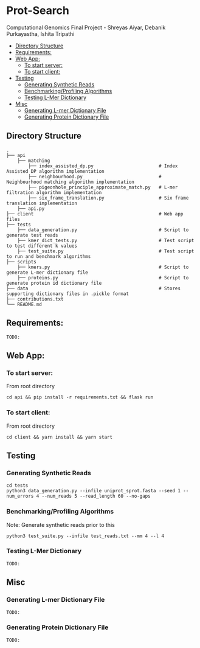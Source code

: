 # Prot-Search
Computational Genomics Final Project - Shreyas Aiyar, Debanik Purkayastha, Ishita Tripathi


  * [Directory Structure](#directory-structure)
  * [Requirements:](#requirements-)
  * [Web App:](#web-app-)
    + [To start server:](#to-start-server-)
    + [To start client:](#to-start-client-)
  * [Testing](#testing)
    + [Generating Synthetic Reads](#generating-synthetic-reads)
    + [Benchmarking/Profiling Algorithms](#benchmarking-profiling-algorithms)
    + [Testing L-Mer Dictionary](#testing-l-mer-dictionary)
  * [Misc](#misc)
    + [Generating L-mer Dictionary File](#generating-l-mer-dictionary-file)
    + [Generating Protein Dictionary File](#generating-protein-dictionary-file)

## Directory Structure
    .
    ├── api
        ├── matching
            ├── index_assisted_dp.py                        # Index Assisted DP algorithm implementation
            ├── neighbourhood.py                            # Neighbourhood matching algorithm implementation
            ├── pigeonhole_principle_approximate_match.py   # L-mer filtration algorithm implementation
            ├── six_frame_translation.py                    # Six frame translation implementation
        ├── api.py
    ├── client                                              # Web app files
    ├── tests
        ├── data_generation.py                              # Script to generate test reads
        ├── kmer_dict_tests.py                              # Test script to test different k values
        ├── test_suite.py                                   # Test script to run and benchmark algorithms
    ├── scripts
        ├── kmers.py                                        # Script to generate L-mer dictionary file
        ├── proteins.py                                     # Script to generate protein id dictionary file
    ├── data                                                # Stores supporting dictionary files in .pickle format
    ├── contributions.txt
    └── README.md

## Requirements:
```
TODO:
```
## Web App:
### To start server:
From root directory
```
cd api && pip install -r requirements.txt && flask run
```
### To start client:
From root directory
```
cd client && yarn install && yarn start
```
## Testing

### Generating Synthetic Reads
```
cd tests
python3 data_generation.py --infile uniprot_sprot.fasta --seed 1 --num_errors 4 --num_reads 5 --read_length 60 --no-gaps
```

### Benchmarking/Profiling Algorithms

Note: Generate synthetic reads prior to this
```
python3 test_suite.py --infile test_reads.txt --mm 4 --l 4
```

### Testing L-Mer Dictionary
```
TODO:
```

## Misc

### Generating L-mer Dictionary File

```
TODO:
```

### Generating Protein Dictionary File

```
TODO:
```